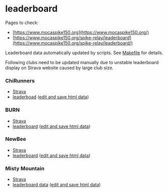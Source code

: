 # leaderboard

Pages to check:

- [https://www.mocaspike150.org](https://www.mocaspike150.org/)
- [https://www.mocaspike150.org/spike-relay/leaderboard](https://www.mocaspike150.org/spike-relay/leaderboard/)

Leaderboard data automatically updated by scripts. See [Makefile](Makefile) for details.

Following clubs need to be updated manually due to unstable leaderboard display on Strava website caused by large club size.


### ChiRunners
- [Strava](https://www.strava.com/clubs/72363)
- [leaderboad](https://www.mocaspike150.org/leaderboard/data/html/72363.html) ([edit and save html data](https://github.com/mocaspike150/leaderboard/edit/master/data/html/72363.html))


###  BURN
- [Strava](https://www.strava.com/clubs/128445)
- [leaderboard](https://www.mocaspike150.org/leaderboard/data/html/128445.html) ([edit and save html data](https://github.com/mocaspike150/leaderboard/edit/master/data/html/128445.html))

### NewBee
- [Strava](https://www.strava.com/clubs/204946)
- [leaderboard](https://www.mocaspike150.org/leaderboard/data/html/204946.html) ([edit and save html data](https://github.com/mocaspike150/leaderboard/edit/master/data/html/204946.html))

### Misty Mountain
- [Strava](https://www.strava.com/clubs/241951)
- [leaderboard data](https://www.mocaspike150.org/leaderboard/data/html/241951.html) ([edit and save html data](https://github.com/mocaspike150/leaderboard/edit/master/data/html/241951.html))
